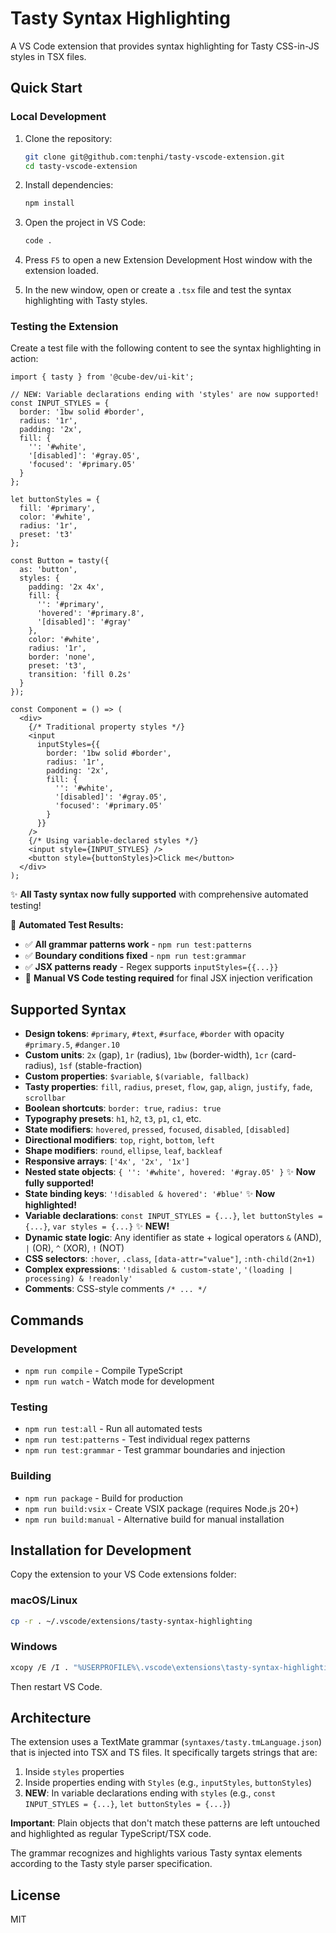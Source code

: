 # Tasty Syntax Highlighting

A VS Code extension that provides syntax highlighting for Tasty CSS-in-JS styles in TSX files.

## Quick Start

### Local Development

1. Clone the repository:
   ```bash
   git clone git@github.com:tenphi/tasty-vscode-extension.git
   cd tasty-vscode-extension
   ```

2. Install dependencies:
   ```bash
   npm install
   ```

3. Open the project in VS Code:
   ```bash
   code .
   ```

4. Press `F5` to open a new Extension Development Host window with the extension loaded.

5. In the new window, open or create a `.tsx` file and test the syntax highlighting with Tasty styles.

### Testing the Extension

Create a test file with the following content to see the syntax highlighting in action:

```tsx
import { tasty } from '@cube-dev/ui-kit';

// NEW: Variable declarations ending with 'styles' are now supported!
const INPUT_STYLES = {
  border: '1bw solid #border',
  radius: '1r',
  padding: '2x',
  fill: {
    '': '#white',
    '[disabled]': '#gray.05',
    'focused': '#primary.05'
  }
};

let buttonStyles = {
  fill: '#primary',
  color: '#white',
  radius: '1r',
  preset: 't3'
};

const Button = tasty({
  as: 'button',
  styles: {
    padding: '2x 4x',
    fill: {
      '': '#primary',
      'hovered': '#primary.8',
      '[disabled]': '#gray'
    },
    color: '#white',
    radius: '1r',
    border: 'none',
    preset: 't3',
    transition: 'fill 0.2s'
  }
});

const Component = () => (
  <div>
    {/* Traditional property styles */}
    <input
      inputStyles={{
        border: '1bw solid #border',
        radius: '1r',
        padding: '2x',
        fill: {
          '': '#white',
          '[disabled]': '#gray.05',
          'focused': '#primary.05'
        }
      }}
    />
    {/* Using variable-declared styles */}
    <input style={INPUT_STYLES} />
    <button style={buttonStyles}>Click me</button>
  </div>
);
```

✨ **All Tasty syntax now fully supported** with comprehensive automated testing! 

🧪 **Automated Test Results:**
- ✅ **All grammar patterns work** - `npm run test:patterns`
- ✅ **Boundary conditions fixed** - `npm run test:grammar` 
- ✅ **JSX patterns ready** - Regex supports `inputStyles={{...}}`
- 🔧 **Manual VS Code testing required** for final JSX injection verification

## Supported Syntax

- **Design tokens**: `#primary`, `#text`, `#surface`, `#border` with opacity `#primary.5`, `#danger.10`
- **Custom units**: `2x` (gap), `1r` (radius), `1bw` (border-width), `1cr` (card-radius), `1sf` (stable-fraction)
- **Custom properties**: `$variable`, `$(variable, fallback)`
- **Tasty properties**: `fill`, `radius`, `preset`, `flow`, `gap`, `align`, `justify`, `fade`, `scrollbar`
- **Boolean shortcuts**: `border: true`, `radius: true`
- **Typography presets**: `h1`, `h2`, `t3`, `p1`, `c1`, etc.
- **State modifiers**: `hovered`, `pressed`, `focused`, `disabled`, `[disabled]`
- **Directional modifiers**: `top`, `right`, `bottom`, `left`
- **Shape modifiers**: `round`, `ellipse`, `leaf`, `backleaf`
- **Responsive arrays**: `['4x', '2x', '1x']`
- **Nested state objects**: `{ '': '#white', hovered: '#gray.05' }` ✨ **Now fully supported!**
- **State binding keys**: `'!disabled & hovered': '#blue'` ✨ **Now highlighted!**
- **Variable declarations**: `const INPUT_STYLES = {...}`, `let buttonStyles = {...}`, `var styles = {...}` ✨ **NEW!**
- **Dynamic state logic**: Any identifier as state + logical operators `&` (AND), `|` (OR), `^` (XOR), `!` (NOT)
- **CSS selectors**: `:hover`, `.class`, `[data-attr="value"]`, `:nth-child(2n+1)`
- **Complex expressions**: `'!disabled & custom-state'`, `'(loading | processing) & !readonly'`
- **Comments**: CSS-style comments `/* ... */`

## Commands

### Development
- `npm run compile` - Compile TypeScript
- `npm run watch` - Watch mode for development

### Testing  
- `npm run test:all` - Run all automated tests
- `npm run test:patterns` - Test individual regex patterns
- `npm run test:grammar` - Test grammar boundaries and injection

### Building
- `npm run package` - Build for production
- `npm run build:vsix` - Create VSIX package (requires Node.js 20+)
- `npm run build:manual` - Alternative build for manual installation

## Installation for Development

Copy the extension to your VS Code extensions folder:

### macOS/Linux
```bash
cp -r . ~/.vscode/extensions/tasty-syntax-highlighting
```

### Windows
```bash
xcopy /E /I . "%USERPROFILE%\.vscode\extensions\tasty-syntax-highlighting"
```

Then restart VS Code.

## Architecture

The extension uses a TextMate grammar (`syntaxes/tasty.tmLanguage.json`) that is injected into TSX and TS files. It specifically targets strings that are:

1. Inside `styles` properties
2. Inside properties ending with `Styles` (e.g., `inputStyles`, `buttonStyles`)
3. **NEW**: In variable declarations ending with `styles` (e.g., `const INPUT_STYLES = {...}`, `let buttonStyles = {...}`)

**Important**: Plain objects that don't match these patterns are left untouched and highlighted as regular TypeScript/TSX code.

The grammar recognizes and highlights various Tasty syntax elements according to the Tasty style parser specification.

## License

MIT